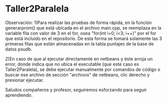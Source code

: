 # Taller2Paralela

Observación:
1)Para realizar las pruebas de forma rápida, en la función generarprom() que está ubicada en el archivo main.cpp, se reemplaza en la variable fila con valor de 3 en el for, osea "for(int i=0; i<3; i++)" por el for que está incluido en el repositorio. De esta forma se tomará solamente las 3 primeras filas que están almacenadas en la tabla puntajes de la base de datos psudb.

2)En caso de que al ejecutar directamente en netbeans y éste arroja un error, donde indica que no ubica el executable (que este caso es Taller2Paralela), se debe ejecutar manualmente por comandos de código o buscar ese archivo de sección "archivos" de netbeans, clic derecho y presionar ejecutar.

Saludos compañeros y profesor, seguiremos esforzando para seguir aprendiendo.
